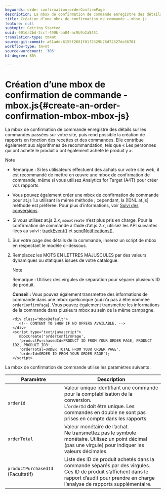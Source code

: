 ```yaml
---
keywords: order confirmation;orderConfirmPage
description: La mbox de confirmation de commande enregistre des détails sur les commandes passées sur votre site, puis rend possible la création de rapports en fonction des recettes et des commandes. Elle contribue également aux algorithmes de recommandation, tels que « Les personnes qui ont acheté le produit x ont également acheté le produit y ».
title: Création d’une mbox de confirmation de commande – mbox.js
feature: null
subtopic: Getting Started
uuid: 001da2bd-2ccf-490b-ba84-ac9b9a2a5451
translation-type: tm+mt
source-git-commit: a51addc6155f2681f01f2329b25d72327de36701
workflow-type: tm+mt
source-wordcount: '306'
ht-degree: 85%

---
```



# Création d’une mbox de confirmation de commande - mbox.js{#create-an-order-confirmation-mbox-mbox-js}

La mbox de confirmation de commande enregistre des détails sur les commandes passées sur votre site, puis rend possible la création de rapports en fonction des recettes et des commandes. Elle contribue également aux algorithmes de recommandation, tels que « Les personnes qui ont acheté le produit x ont également acheté le produit y ».

>[!NOTE]
>
>* Remarque : Si les utilisateurs effectuent des achats sur votre site web, il est recommandé de mettre en œuvre une mbox de confirmation de commande, même si vous utilisez Analytics for Target (A4T) pour créer vos rapports.
   >
   >
* Vous pouvez également créer une mbox de confirmation de commande pour at.js 1.*x* utilisant la même méthode ; cependant, la [!DNL at.js] méthode est préférée. Pour plus d’informations, voir [Suivi des conversions](../../../c-implementing-target/c-implementing-target-for-client-side-web/how-to-deployatjs/implementing-target-without-a-tag-manager.md#task_E85D2F64FEB84201A594F2288FABF053).
   >
   >
* Si vous utilisez at.js 2.*x*, `mboxCreate` n’est plus pris en charge. Pour la confirmation de commande à l’aide d’at.js 2.*x*, utilisez les API suivantes liées au suivi : [trackEvent()](/help/c-implementing-target/c-implementing-target-for-client-side-web/adobe-target-trackevent.md) et [sendNotifications()](/help/c-implementing-target/c-implementing-target-for-client-side-web/adobe.target.sendnotifications-atjs-21.md).


1. Sur votre page des détails de la commande, insérez un script de mbox en respectant le modèle ci-dessous.
1. Remplacez les MOTS EN LETTRES MAJUSCULES par des valeurs dynamiques ou statiques issues de votre catalogue.

   >[!NOTE]
   >
   >Remarque : Utilisez des virgules de séparation pour séparer plusieurs ID de produit.

   **Conseil :** Vous pouvez également transmettre des informations de commande dans une mbox quelconque (qui n’a pas à être nommée `orderConfirmPage`). Vous pouvez également transmettre les informations de la commande dans plusieurs mbox au sein de la même campagne.

   ```
   <div class="mboxDefault"> 
      <!-- CONTENT TO SHOW IF NO OFFERS AVAILABLE. --> 
   </div> 
   <script type="text/javascript">    
      mboxCreate('orderConfirmPage', 
      'productPurchasedId=PRODUCT ID FROM YOUR ORDER PAGE, PRODUCT ID2, PRODUCT ID3', 
      'orderTotal=ORDER TOTAL FROM YOUR ORDER PAGE', 
      'orderId=ORDER ID FROM YOUR ORDER PAGE'); 
   </script> 
   ```

La mbox de confirmation de commande utilise les paramètres suivants :

| Paramètre | Description |
|--- |--- |
| `orderId` | Valeur unique identifiant une commande pour la comptabilisation de la conversion.<br>L’`orderId` doit être unique. Les commandes en double ne sont pas prises en compte dans les rapports. |
| `orderTotal` | Valeur monétaire de l’achat.<br>Ne transmettez pas le symbole monétaire. Utilisez un point décimal (pas une virgule) pour indiquer les valeurs décimales. |
| `productPurchasedId` (Facultatif) | Liste des ID de produit achetés dans la commande séparés par des virgules.<br>Ces ID de produit s’affichent dans le rapport d’audit pour prendre en charge l’analyse de rapports supplémentaire. |